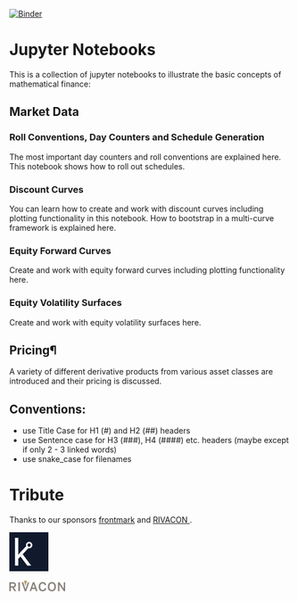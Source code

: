 [![Binder](https://mybinder.org/badge_logo.svg)](https://mybinder.org/v2/gh/frontmark/jupyter-notebooks/feature/binder)

# Jupyter Notebooks

This is a collection of jupyter notebooks to illustrate the basic concepts of mathematical finance:

## Market Data
### Roll Conventions, Day Counters and Schedule Generation
The most important day counters and roll conventions are explained here. This notebook shows how to roll out schedules.

### Discount Curves
You can learn how to create and work with discount curves including plotting functionality in this notebook. How to bootstrap in a multi-curve framework is explained here.

### Equity Forward Curves
Create and work with equity forward curves including plotting functionality here.

### Equity Volatility Surfaces
Create and work with equity volatility surfaces here.

## Pricing¶

A variety of different derivative products from various asset classes are introduced and their pricing is discussed.

## Conventions:

- use Title Case for H1 (#) and H2 (##) headers
- use Sentence case for H3 (###), H4 (####) etc. headers (maybe except if only 2 - 3 linked words)
- use snake_case for filenames

# Tribute

Thanks to our sponsors [frontmark](https://www.frontmark.de/) and [RIVACON ](https://www.rivacon.com/).

[<img src="images/favicon.png" width='70px'>](https://www.frontmark.de/)

[<img src="images/rivacon_logo.png" width='100px'>](https://www.rivacon.com/)
